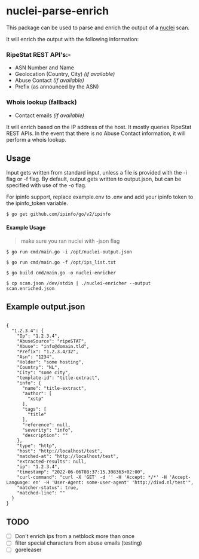 # nuclei-parse-enrich

This package can be used to parse and enrich the output of a [nuclei](https://github.com/projectdiscovery/nuclei) scan.

It will enrich the output with the following information:

### RipeStat REST API's:-
- ASN Number and Name
- Geolocation (Country, City) _(if available)_
- Abuse Contact _(if available)_
- Prefix (as announced by the ASN)


### Whois lookup (fallback)
- Contact emails _(if available)_

It will enrich based on the IP address of the host. It mostly queries RipeStat REST APIs.
In the event that there is no Abuse Contact information, it will perform a whois lookup.

## Usage
Input gets written from standard input, unless a file is provided with the -i flag or -f flag.
By default, output gets written to output.json, but can be specified with use of the -o flag.

For ipinfo support, replace example.env to .env and add your ipinfo token to the ipinfo_token variable.

`$ go get github.com/ipinfo/go/v2/ipinfo`


#### Example Usage

> make sure you ran nuclei with -json flag

`$ go run cmd/main.go -i /opt/nuclei-output.json`

`$ go run cmd/main.go -f /opt/ips_list.txt`

`$ go build cmd/main.go -o nuclei-enricher`

`$ cp scan.json /dev/stdin | ./nuclei-enricher --output scan.enriched.json`



## Example output.json

```

{
  "1.2.3.4": {
    "Ip": "1.2.3.4",
    "AbuseSource": "ripeSTAT",
    "Abuse": "info@domain.tld",
    "Prefix": "1.2.3.4/32",
    "Asn": "1234",
    "Holder": "some hosting",
    "Country": "NL",
    "City": "some city",
    "template-id": "title-extract",
    "info": {
      "name": "title-extract",
      "author": [
        "xstp"
      ],
      "tags": [
        "title"
      ],
      "reference": null,
      "severity": "info",
      "description": ""
    },
    "type": "http",
    "host": "http://localhost/test",
    "matched-at": "http://localhost/test",
    "extracted-results": null,
    "ip": "1.2.3.4",
    "timestamp": "2022-06-06T08:37:15.398363+02:00",
    "curl-command": "curl -X 'GET' -d '' -H 'Accept: */*' -H 'Accept-Language: en' -H 'User-Agent: some-user-agent' 'http://divd.nl/test'",
    "matcher-status": true,
    "matched-line": ""
  }
}

```


## TODO

- [ ] Don't enrich ips from a netblock more than once
- [ ] filter special characters from abuse emails (testing)
- [ ] goreleaser
